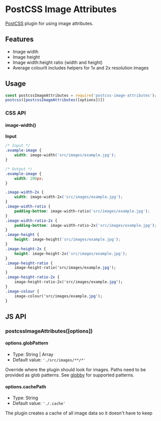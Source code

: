 # PostCSS Image Attributes

[PostCSS](https://github.com/postcss/postcss) plugin for using image attributes.

## Features

* Image width
* Image height
* Image width:height ratio (width and height)
* Average colourIt includes helpers for 1x and 2x resolution images

## Usage

```.js
const postcssImageAttributes = require('postcss-image-attributes');
postcss([postcssImageAttributes([options])])
```

### CSS API

#### image-width()

**Input**
```.css
/* Input */
.example-image {
    width: image-width('src/images/example.jpg');
}

/* Output */
.example-image {
    width: 200px;
}
```

```.css
.image-width-2x {
	width: image-width-2x('src/images/example.jpg');
}
.image-width-ratio {
	padding-bottom: image-width-ratio('src/images/example.jpg');
}
.image-width-ratio-2x {
	padding-bottom: image-width-ratio-2x('src/images/example.jpg');
}
.image-height {
	height: image-height('src/images/example.jpg');
}
.image-height-2x {
	height: image-height-2x('src/images/example.jpg');
}
.image-height-ratio {
	image-height-ratio('src/images/example.jpg');
}
.image-height-ratio-2x {
	image-height-ratio-2x('src/images/example.jpg');
}
.image-colour {
	image-colour('src/images/example.jpg');
}
```


## JS API

### postcssImageAttributes([options])

#### options.globPattern

* Type: String | Array
* Default value: `'./src/images/**/*'`

Override where the plugin should look for images. Paths need to be provided as glob patterns. See [globby](https://github.com/sindresorhus/globby) for supported patterns.

#### options.cachePath

* Type: String
* Default value: `'./.cache'`

The plugin creates a cache of all image data so it doesn't have to keep
